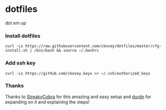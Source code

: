 # dotfiles
dot em up

### Install dotfiles

    curl -Ls https://raw.githubusercontent.com/ckovey/dotfiles/master/cfg-install.sh | /bin/bash && source ~/.bashrc


### Add ssh key

    curl -Ls https://github.com/ckovey.keys >> ~/.ssh/authorized_keys

### Thanks

Thanks to [StreakyCobra][0] for this amazing and easy setup and [durdn][1] for expanding on it and explaining the steps!


[0]: https://news.ycombinator.com/item?id=11071754
[1]: https://www.atlassian.com/git/tutorials/dotfiles
